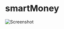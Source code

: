 # smartMoney

![Screenshot](https://github.com/cesarvaz-filho/smartMoney/tree/master/imagens%20do%20projeto)
